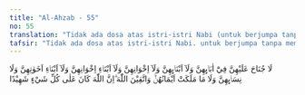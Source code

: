 ```yaml
---
title: "Al-Ahzab - 55"
no: 55
translation: "Tidak ada dosa atas istri-istri Nabi (untuk berjumpa tanpa tabir) dengan bapak-bapak mereka, anak laki-laki mereka, saudara laki-laki mereka, anak laki-laki dari saudara laki-laki mereka, anak laki-laki dari saudara perempuan mereka, perempuan-perempuan mereka (yang beriman) dan hamba sahaya yang mereka miliki, dan bertakwalah kamu (istri-istri Nabi) kepada Allah. Sungguh, Allah Maha Menyaksikan segala sesuatu."
tafsir: "Tidak ada dosa atas istri-istri Nabi. untuk berjumpa tanpa memakai tabir dengan bapak-bapak mereka, baik bapak kandung maupun bapak sesusuan, anak-anak mereka, baik yang seketurunan maupun yang sesusuan, saudara-saudara mereka, atau anak saudara-saudaranya, baik laki-laki maupun perempuan, perempuan-perempuan muslimat yang dekat maupun yang jauh, atau hamba sahaya yang mereka miliki, baik laki-laki maupun perempuan. Adanya hijab di antara mereka itu akan menimbulkan banyak kesulitan karena mereka selalu berkhidmat dalam urusan rumah tangga. Tetapi, yang perlu diingat adalah agar selalu bertakwa kepada Allah untuk mengikuti perintah-Nya dan menjauhi larangan-Nya, karena Allah selalu menyaksikan segala sesuatu yang mereka perbuat.\n\nOrang-orang yang disebutkan dalam ayat ini, yaitu ayah para istri Nabi., anak-anak mereka, saudara-saudara mereka, keponakan atau anak saudara mereka, baik saudara laki-laki maupun saudara perempuan, atau perempuan-perempuan lain dan juga budak mereka adalah mahram yaitu orang-orang yang tidak boleh menikahi mereka.\n\nAdapun orang-orang selain tersebut di atas yaitu yang bukan mahram tidak boleh menemui istri-istri Nabi. tanpa hijab. Hal ini untuk menjaga kehormatan istri-istri Nabi. yang merupakan ummahatul mu'minin."
---
```


لَا جُنَاحَ عَلَيْهِنَّ فِيْٓ اٰبَاۤىِٕهِنَّ وَلَآ اَبْنَاۤىِٕهِنَّ وَلَآ اِخْوَانِهِنَّ وَلَآ اَبْنَاۤءِ اِخْوَانِهِنَّ وَلَآ اَبْنَاۤءِ اَخَوٰتِهِنَّ وَلَا نِسَاۤىِٕهِنَّ وَلَا مَا مَلَكَتْ اَيْمَانُهُنَّۚ وَاتَّقِيْنَ اللّٰهَ ۗاِنَّ اللّٰهَ كَانَ عَلٰى كُلِّ شَيْءٍ شَهِيْدًا 
